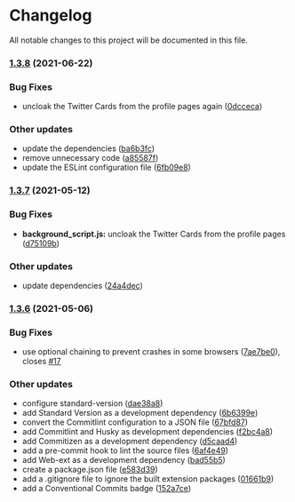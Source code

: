 # Changelog

All notable changes to this project will be documented in this file.

### [1.3.8](https://github.com/theAlinP/twitter-link-deobfuscator/compare/1.3.7...1.3.8) (2021-06-22)


### Bug Fixes

* uncloak the Twitter Cards from the profile pages again ([0dcceca](https://github.com/theAlinP/twitter-link-deobfuscator/commit/0dcceca167a054ad791047cc5ed8c1406be8f9e0))


### Other updates

* update the dependencies ([ba6b3fc](https://github.com/theAlinP/twitter-link-deobfuscator/commit/ba6b3fc264a39e22905e364eb7ed51be17572c78))
* remove unnecessary code ([a85587f](https://github.com/theAlinP/twitter-link-deobfuscator/commit/a85587f223646706fdcea6005d16b33cb24b09b5))
* update the ESLint configuration file ([6fb09e8](https://github.com/theAlinP/twitter-link-deobfuscator/commit/6fb09e8ab59832dfde3f4d29690de55c059fc311))

### [1.3.7](https://github.com/theAlinP/twitter-link-deobfuscator/compare/1.3.6...1.3.7) (2021-05-12)


### Bug Fixes

* **background_script.js:** uncloak the Twitter Cards from the profile pages ([d75109b](https://github.com/theAlinP/twitter-link-deobfuscator/commit/d75109ba860594680206e898d3cdc2ff4eb7a9ee))


### Other updates

* update dependencies ([24a4dec](https://github.com/theAlinP/twitter-link-deobfuscator/commit/24a4dec7624eb9db0fd272c842be8993bcacc173))

### [1.3.6](https://github.com/theAlinP/twitter-link-deobfuscator/compare/1.3.5...1.3.6) (2021-05-06)


### Bug Fixes

* use optional chaining to prevent crashes in some browsers ([7ae7be0](https://github.com/theAlinP/twitter-link-deobfuscator/commit/7ae7be0daf8dda6872ff55bf5285c7cd811a69e7)), closes [#17](https://github.com/theAlinP/twitter-link-deobfuscator/issues/17)


### Other updates

* configure standard-version ([dae38a8](https://github.com/theAlinP/twitter-link-deobfuscator/commit/dae38a89b6bf6172ed097450be4a8b78e3a12b29))
* add Standard Version as a development dependency ([6b6399e](https://github.com/theAlinP/twitter-link-deobfuscator/commit/6b6399ed4bce981a2505a959314a0a142370c927))
* convert the Commitlint configuration to a JSON file ([67bfd87](https://github.com/theAlinP/twitter-link-deobfuscator/commit/67bfd87e3e7dd2aa24ebf2f49f6ec280487694c7))
* add Commitlint and Husky as development dependencies ([f2bc4a8](https://github.com/theAlinP/twitter-link-deobfuscator/commit/f2bc4a80dbcc2f564938125552dcfdafd04281e4))
* add Commitizen as a development dependency ([d5caad4](https://github.com/theAlinP/twitter-link-deobfuscator/commit/d5caad46e49427f450beae0705ecd9e856635941))
* add a pre-commit hook to lint the source files ([6af4e49](https://github.com/theAlinP/twitter-link-deobfuscator/commit/6af4e499ff4802f297aef36440722b73484dbf74))
* add Web-ext as a development dependency ([bad55b5](https://github.com/theAlinP/twitter-link-deobfuscator/commit/bad55b53313c5cd3d5544bce292ff6261f945f41))
* create a package.json file ([e583d39](https://github.com/theAlinP/twitter-link-deobfuscator/commit/e583d39731295530ae38fd8f86fed3b3b49cf9b7))
* add a .gitignore file to ignore the built extension packages ([01661b9](https://github.com/theAlinP/twitter-link-deobfuscator/commit/01661b9799ebe29335d50e950c93b19e0d38018b))
* add a Conventional Commits badge ([152a7ce](https://github.com/theAlinP/twitter-link-deobfuscator/commit/152a7ce684e6276e94fc4018ab07d7a4f769927c))

